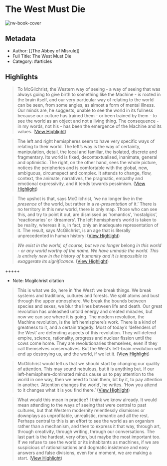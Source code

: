 # The West Must Die

![rw-book-cover](https://readwise-assets.s3.amazonaws.com/static/images/article0.00998d930354.png)

## Metadata
- Author: [[The Abbey of Misrule]]
- Full Title: The West Must Die
- Category: #articles

## Highlights

> To McGilchrist, the Western way of seeing - a way of seeing that was always going to give birth to something like the Machine - is rooted in the brain itself, and our very particular way of relating to the world can be seen, from some angles, as almost a form of mental illness. Our minds are, he suggests, unable to see the world in its fullness because our culture has trained them - or been trained by them - to see the world as an object and not a living thing. The consequence - in my words, not his - has been the emergence of the Machine and its values. ([View Highlight](https://read.readwise.io/read/01h22cvrx7mhnw8711raa1hd09))


> The left and right hemispheres seem to have very specific ways of relating to their world. The left’s way is the way of certainty, manipulation, detail, the local and familiar, the isolated, discrete and fragmentary. Its world is fixed, decontextualised, inanimate, general and optimistic. The right, on the other hand, sees the whole picture, notices the peripheries and is comfortable with the global, new, ambiguous, circumspect and complex. It attends to change, flow, context, the animate, narratives, the pragmatic, empathy and emotional expressivity, and it tends towards pessimism. ([View Highlight](https://read.readwise.io/read/01h22cx3snvzn8aa90x6b16fwn))


> The upshot is that, says McGilchrist, ‘we no longer live in the *presence* of the world, but rather in a *re-presentation* of it.’ There is no territory in this new world, there is only map. Those who can see this, and try to point it out, are dismissed as ‘romantics’, ‘nostalgics’, ‘reactionaries’ or ‘dreamers’. The left hemisphere’s world is taken to be reality, whereas it is, in fact, only an inadequate representation of it. The result, says McGilchrist, is an age that is literally unprecedented in human history: ([View Highlight](https://read.readwise.io/read/01h22cyh7bgg7j3mkvdd9ga0b0))


> *We exist in the world, of course, but we no longer* belong *in this world - or any world worthy of the name. We have unmade the world. This is entirely new in the history of humanity and it is impossible to exaggerate its significance.* ([View Highlight](https://read.readwise.io/read/01h22cz3aqpdp47pjsm2axe1rg))


+++++ 
- Note: Mcgilchrist citation


> This is what we do, here in ‘the West’: we break things. We break systems and traditions, cultures and forests. We split atoms and bust through the upper atmosphere. We break the bounds between species and sexes, we blur the lines between life and death. Our great revolution has unleashed untold energy and created miracles, but now we can see where it is going. The modern revolution, the Machine revolution, is the left hemisphere’s work. There is a kind of greatness to it, and a certain tragedy. Most of today’s ‘defenders of the West’ are defending aspects of this revolution. They will defend empire, science, rationality, progress and nuclear fission until the cows come home. They are revolutionaries themselves, even if they call themselves conservatives. But the West’s left-brain revolution will end up destroying us, and the world, if we let it. ([View Highlight](https://read.readwise.io/read/01h22d3jkkc24zw1a2y9506xaa))


> McGilchrist would tell us that we should start by changing our quality of attention. This may sound nebulous, but it is anything but. If our left-hemisphere-dominated minds cause us to pay attention to the world in one way, then we need to train them, bit by it, to pay attention in another. ‘Attention changes the world’, he writes. ‘How you attend to it changes what it is you find there.’ ([View Highlight](https://read.readwise.io/read/01h22d4keczwa6b8b6egnbf02d))


> What would this mean in practice? I think we know already. It would mean attending to the ways of seeing that were central to past cultures, but that Western modernity relentlessly dismisses or downplays as unprofitable, unrealistic, romantic and all the rest. Perhaps central to this is an effort to see the world as an organism rather than a mechanism, and then to express it that way, through art, through creativity, through writing, through our conversations. The last part is the hardest, very often, but maybe the most important too. If we refuse to see the world or its inhabitants as machines, if we are suspicious of rationalisations and dogmatic insistence and easy answers and false divisions, even for a moment, we are making a start. ([View Highlight](https://read.readwise.io/read/01h22d52jkagbptyy9q6kt703x))

